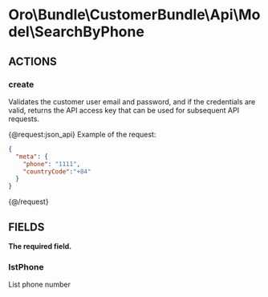 # Oro\Bundle\CustomerBundle\Api\Model\SearchByPhone

## ACTIONS

### create

Validates the customer user email and password, and if the credentials are valid, returns the API access key
that can be used for subsequent API requests.

{@request:json_api}
Example of the request:

```JSON
{
  "meta": {
    "phone": "1111",
    "countryCode":"+84"
  }
}
```

{@/request}

## FIELDS

**The required field.**

### lstPhone

List phone number

